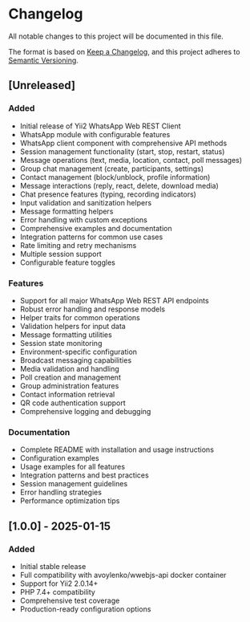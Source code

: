 # Changelog

All notable changes to this project will be documented in this file.

The format is based on [Keep a Changelog](https://keepachangelog.com/en/1.0.0/),
and this project adheres to [Semantic Versioning](https://semver.org/spec/v2.0.0.html).

## [Unreleased]

### Added
- Initial release of Yii2 WhatsApp Web REST Client
- WhatsApp module with configurable features
- WhatsApp client component with comprehensive API methods
- Session management functionality (start, stop, restart, status)
- Message operations (text, media, location, contact, poll messages)
- Group chat management (create, participants, settings)
- Contact management (block/unblock, profile information)
- Message interactions (reply, react, delete, download media)
- Chat presence features (typing, recording indicators)
- Input validation and sanitization helpers
- Message formatting helpers
- Error handling with custom exceptions
- Comprehensive examples and documentation
- Integration patterns for common use cases
- Rate limiting and retry mechanisms
- Multiple session support
- Configurable feature toggles

### Features
- Support for all major WhatsApp Web REST API endpoints
- Robust error handling and response models
- Helper traits for common operations
- Validation helpers for input data
- Message formatting utilities
- Session state monitoring
- Environment-specific configuration
- Broadcast messaging capabilities
- Media validation and handling
- Poll creation and management
- Group administration features
- Contact information retrieval
- QR code authentication support
- Comprehensive logging and debugging

### Documentation
- Complete README with installation and usage instructions
- Configuration examples
- Usage examples for all features
- Integration patterns and best practices
- Session management guidelines
- Error handling strategies
- Performance optimization tips

## [1.0.0] - 2025-01-15

### Added
- Initial stable release
- Full compatibility with avoylenko/wwebjs-api docker container
- Support for Yii2 2.0.14+
- PHP 7.4+ compatibility
- Comprehensive test coverage
- Production-ready configuration options